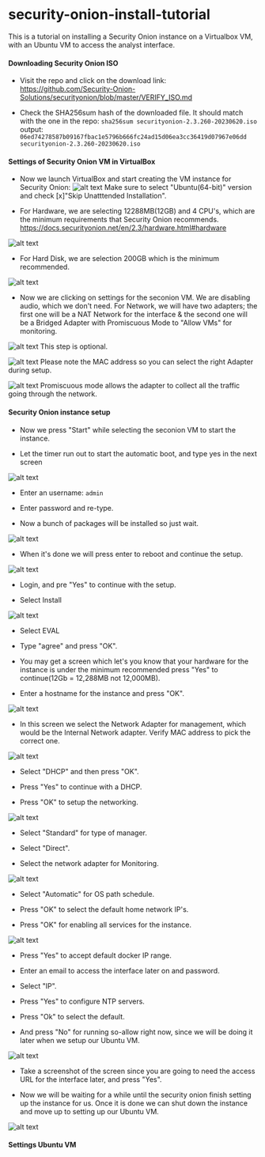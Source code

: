 # security-onion-install-tutorial
This is a tutorial on installing a Security Onion instance on a Virtualbox VM, with an Ubuntu VM to access the analyst interface.


#### Downloading Security Onion ISO
- Visit the repo and click on the download link: https://github.com/Security-Onion-Solutions/securityonion/blob/master/VERIFY_ISO.md

- Check the SHA256sum hash of the downloaded file. It should match with the one in the repo: `sha256sum securityonion-2.3.260-20230620.iso`
	output: `06ed74278587b09167fbac1e5796b666fc24ad15d06ea3cc36419d07967e06dd  securityonion-2.3.260-20230620.iso`


#### Settings of Security Onion VM in VirtualBox

- Now we launch VirtualBox and start creating the VM instance for Security Onion:
![alt text](./images/sec-install-0.png)
Make sure to select "Ubuntu(64-bit)" version and check [x]"Skip Unatttended Installation".

- For Hardware, we are selecting 12288MB(12GB) and 4 CPU's, which are the minimum requirements that Security Onion recommends. https://docs.securityonion.net/en/2.3/hardware.html#hardware

![alt text](./images/sec-install-1.png)

- For Hard Disk, we are selection 200GB which is the minimum recommended.

![alt text](./images/sec-install-2.png)

- Now we are clicking on settings for the seconion VM. We are disabling audio, which we don't need. For Network, we will have two adapters; the first one will be a NAT Network for the interface & the second one will be a Bridged Adapter with Promiscuous Mode to "Allow VMs" for monitoring.

![alt text](./images/sec-install-3.png)
This step is optional.

![alt text](./images/sec-install-4.png)
Please note the MAC address so you can select the right Adapter during setup.

![alt text](./images/sec-install-5.png)
Promiscuous mode allows the adapter to collect all the traffic going through the network.


#### Security Onion instance setup

- Now we press "Start" while selecting the seconion VM to start the instance.

- Let the timer run out to start the automatic boot, and type yes in the next screen

![alt text](./images/sec-install-6.png)

- Enter an username: `admin`

- Enter password and re-type.

- Now a bunch of packages will be installed so just wait.

![alt text](./images/sec-install-7.png)

- When it's done we will press enter to reboot and continue the setup.

![alt text](./images/sec-install-8.png)

- Login, and pre "Yes" to continue with the setup.

- Select Install

![alt text](./images/sec-install-9.png)

- Select EVAL

- Type "agree" and press "OK".

- You may get a screen which let's you know that your hardware for the instance is under the minimum recommended press "Yes" to continue(12Gb = 12,288MB not 12,000MB).

- Enter a hostname for the instance and press "OK".

![alt text](./images/sec-install-10.png)

- In this screen we select the Network Adapter for management, which would be the Internal Network adapter. Verify MAC address to pick the correct one.

![alt text](./images/sec-install-11.png)

- Select "DHCP" and then press "OK".

- Press "Yes" to continue with a DHCP.

- Press "OK" to setup the networking.

![alt text](./images/sec-install-12.png)

- Select "Standard" for type of manager.

- Select "Direct".

- Select the network adapter for Monitoring.

![alt text](./images/sec-install-13.png)

- Select "Automatic" for OS path schedule.

- Press "OK" to select the default home network IP's.

- Press "OK" for enabling all services for the instance.	

![alt text](./images/sec-install-14.png)

- Press "Yes" to accept default docker IP range.

- Enter an email to access the interface later on and password.

- Select "IP".

- Press "Yes" to configure NTP servers.

- Press "Ok" to select the default.

- And press "No" for running so-allow right now, since we will be doing it later when we setup our Ubuntu VM.

![alt text](./images/sec-install-15.png)

- Take a screenshot of the screen since you are going to need the access URL for the interface later, and press "Yes".

- Now we will be waiting for a while until the security onion finish setting up the instance for us. Once it is done we can shut down the instance and move up to setting up our Ubuntu VM.

![alt text](./images/sec-install-16.png)


#### Settings Ubuntu VM








